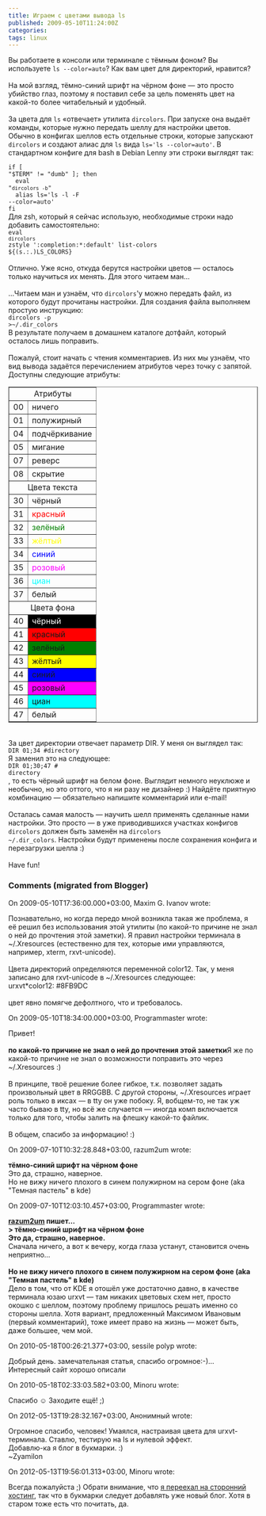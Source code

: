 ```yaml
---
title: Играем с цветами вывода ls
published: 2009-05-10T11:24:00Z
categories: 
tags: linux
---
```


Вы работаете в консоли или терминале с тёмным фоном? Вы используете <code>ls --color=auto</code>? Как вам цвет для директорий, нравится?<br /><br />На мой взгляд, тёмно-синий шрифт на чёрном фоне — это просто убийство глаз, поэтому я поставил себе за цель поменять цвет на какой-то более читабельный и удобный.<br /><a name='more'></a><br />За цвета для <code>ls</code> «отвечает» утилита <code>dircolors</code>. При запуске она выдаёт команды, которые нужно передать шеллу для настройки цветов. Обычно в конфигах шеллов есть отдельные строки, которые запускают <code>dircolors</code> и создают алиас для <code>ls</code> вида <code>ls='ls --color=auto'</code>. В стандартном конфиге для bash в Debian Lenny эти строки выглядят так:<div class="code"><code>if [ "$TERM" != "dumb" ]; then<br />&nbsp;&nbsp;eval "`dircolors -b`"<br />&nbsp;&nbsp;alias ls='ls -l -F --color=auto'<br />fi</code></div>Для zsh, который я сейчас использую, необходимые строки надо добавить самостоятельно:<div class="code"><code>eval `dircolors`<br />zstyle ':completion:*:default' list-colors ${(s.:.)LS_COLORS}</code></div><br />Отлично. Уже ясно, откуда берутся настройки цветов — осталось только научиться их менять. Для этого читаем ман…<br /><br />…Читаем ман и узнаём, что <code>dircolors</code>'у можно передать файл, из которого будут прочитаны настройки. Для создания файла выполняем простую инструкцию:<div class="code"><code>dircolors -p >~/.dir_colors</code></div>В результате получаем в домашнем каталоге дотфайл, который осталось лишь поправить.<br /><br />Пожалуй, стоит начать с чтения комментариев. Из них мы узнаём, что вид вывода задаётся перечислением атрибутов через точку с запятой. Доступны следующие атрибуты:<table border="1px"><tr><td colspan="2" align="center">Атрибуты</td></tr><tr><td>00</td><td>ничего</td></tr><tr><td>01</td><td>полужирный</td></tr><tr><td>04</td><td>подчёркивание</td></tr><tr><td>05</td><td>мигание</td></tr><tr><td>07</td><td>реверс</td></tr><tr><td>08</td><td>скрытие</td></tr><tr><td colspan="2" align="center">Цвета текста</td></tr><tr><td>30</td><td>чёрный</td></tr><tr><td>31</td><td><font color="red">красный</font></td></tr><tr><td>32</td><td><font color="green">зелёный</font></td></tr><tr><td>33</td><td><font color="yellow">жёлтый</font></td></tr><tr><td>34</td><td><font color="blue">синий</font></td></tr><tr><td>35</td><td><font color="magenta">розовый</font></td></tr><tr><td>36</td><td><font color="cyan">циан</font></td></tr><tr><td>37</td><td>белый</td></tr><tr><td colspan="2" align="center">Цвета фона</td></tr><tr><td>40</td><td bgcolor="black"><font color="white">чёрный</font></td></tr><tr><td>41</td><td bgcolor="red">красный</td></tr><tr><td>42</td><td bgcolor="green">зелёный</td></tr><tr><td>43</td><td bgcolor="yellow">жёлтый</td></tr><tr><td>44</td><td bgcolor="blue">синий</td></tr><tr><td>45</td><td bgcolor="magenta">розовый</td></tr><tr><td>46</td><td bgcolor="cyan">циан</td></tr><tr><td>47</td><td>белый</td></tr></table><br />За цвет директории отвечает параметр DIR. У меня он выглядел так:<div class="code"><code>DIR 01;34 #directory</code></div>Я заменил это на следующее:<div class="code"><code>DIR 01;30;47 # directory</code></div>, то есть чёрный шрифт на белом фоне. Выглядит немного неуклюже и необычно, но это оттого, что я ни разу не дизайнер :) Найдёте приятную комбинацию — обязательно напишите комментарий или e-mail!<br /><br />Осталась самая малость — научить шелл применять сделанные нами настройки. Это просто — в уже приводившихся участках конфигов <code>dircolors</code> должен быть заменён на <code>dircolors ~/.dir_colors</code>. Настройки будут применены после сохранения конфига и перезагрузки шелла :)<br /><br />Have fun!<br />

<h3 id='hakyll-convert-comments-title'>Comments (migrated from Blogger)</h3>
<div class='hakyll-convert-comment'>
<p class='hakyll-convert-comment-date'>On 2009-05-10T17:36:00.000+03:00, Maxim G. Ivanov wrote:</p>
<p class='hakyll-convert-comment-body'>
Познавательно, но когда передо мной возникла такая же проблема, я её решил без использования этой утилиты (по какой-то причине не знал о ней до прочтения этой заметки).  Я правил настройки терминала в ~/.Xresources (естественно для тех, которые ими управляются, например, xterm, rxvt-unicode).<br /><br />Цвета директорий определяются переменной color12.  Так, у меня записано для rxvt-unicode в ~/.Xresources следующее:<br />urxvt*color12:     #8FB9DC<br /><br />цвет явно помягче дефолтного, что и требовалось.
</p>
</div>

<div class='hakyll-convert-comment'>
<p class='hakyll-convert-comment-date'>On 2009-05-10T18:34:00.000+03:00, Programmaster wrote:</p>
<p class='hakyll-convert-comment-body'>
Привет!<br /><br /><B>по какой-то причине не знал о ней до прочтения этой заметки</B>Я же по какой-то причине не знал о возможности поправить это через ~/.Xresources :)<br /><br />В принципе, твоё решение более гибкое, т.к. позволяет задать произвольный цвет в RRGGBB. С другой стороны, ~/.Xresources играет роль только в иксах — в tty он уже побоку. Я, вобщем-то, не так уж часто бываю в tty, но всё же случается — иногда комп включается только для того, чтобы залить на флешку какой-то файлик.<br /><br />В общем, спасибо за информацию! :)
</p>
</div>

<div class='hakyll-convert-comment'>
<p class='hakyll-convert-comment-date'>On 2009-07-10T10:32:28.848+03:00, razum2um wrote:</p>
<p class='hakyll-convert-comment-body'>
<b>тёмно-синий шрифт на чёрном фоне</b><br />Это да, страшно, наверное. <br />Но не вижу ничего плохого в синем полужирном на сером фоне (aka &quot;Темная пастель&quot; в kde)
</p>
</div>

<div class='hakyll-convert-comment'>
<p class='hakyll-convert-comment-date'>On 2009-07-10T12:03:10.457+03:00, Programmaster wrote:</p>
<p class='hakyll-convert-comment-body'>
<b><a href="http://razum2um.alwaysdata.net/" rel="nofollow">razum2um</a> пишет…</b><br /><b>&gt; тёмно-синий шрифт на чёрном фоне<br />Это да, страшно, наверное.</b><br />Сначала ничего, а вот к вечеру, когда глаза устанут, становится очень неприятно…<br /><br /><b>Но не вижу ничего плохого в синем полужирном на сером фоне (aka &quot;Темная пастель&quot; в kde)</b><br />Дело в том, что от KDE я отошёл уже достаточно давно, в качестве терминала юзаю urxvt — там никаких цветовых схем нет, просто окошко с шеллом, поэтому проблему пришлось решать именно со стороны шелла. Хотя вариант, предложенный Максимом Ивановым (первый комментарий), тоже имеет право на жизнь — может быть, даже большее, чем мой.
</p>
</div>

<div class='hakyll-convert-comment'>
<p class='hakyll-convert-comment-date'>On 2010-05-18T00:26:21.377+03:00, sessile polyp wrote:</p>
<p class='hakyll-convert-comment-body'>
Добрый день. замечательная статья, спасибо огромное:-)... Интересный сайт хорошо описали
</p>
</div>

<div class='hakyll-convert-comment'>
<p class='hakyll-convert-comment-date'>On 2010-05-18T02:33:03.582+03:00, Minoru wrote:</p>
<p class='hakyll-convert-comment-body'>
Спасибо ☺ Заходите ещё! ;)
</p>
</div>

<div class='hakyll-convert-comment'>
<p class='hakyll-convert-comment-date'>On 2012-05-13T19:28:32.167+03:00, Анонимный wrote:</p>
<p class='hakyll-convert-comment-body'>
Огромное спасибо, человек! Умаялся, настраивая цвета для urxvt-терминала. Ставлю, тестирую на ls и нулевой эффект.<br />Добавлю-ка я блог в букмарки. :)<br />~Zyamilon
</p>
</div>

<div class='hakyll-convert-comment'>
<p class='hakyll-convert-comment-date'>On 2012-05-13T19:56:01.313+03:00, Minoru wrote:</p>
<p class='hakyll-convert-comment-body'>
Всегда пожалуйста ;) Обрати внимание, что <a href="http://debiania.blogspot.com/2012/03/blog-post.html" rel="nofollow">я переехал на сторонний хостинг</a>, так что в букмарки следует добавлять уже новый блог. Хотя в старом тоже есть что почитать, да.
</p>
</div>



